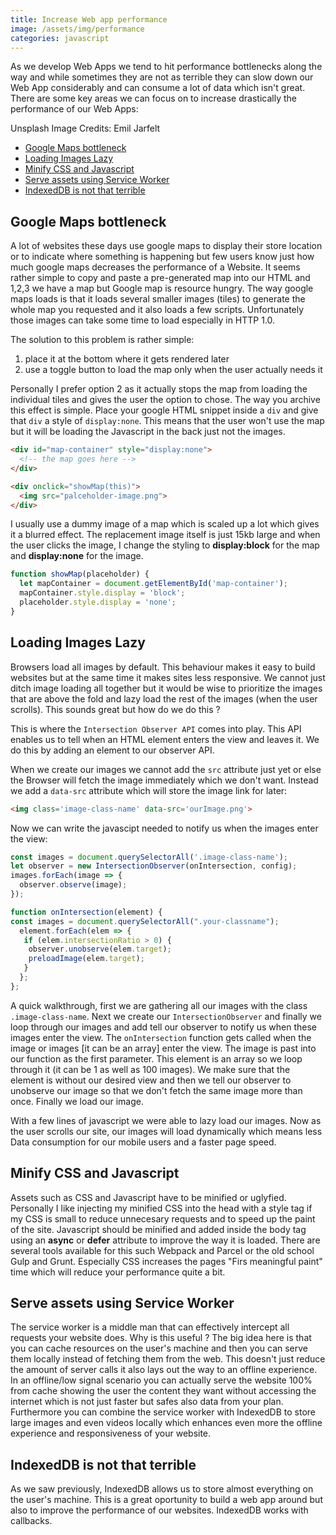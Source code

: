 ```yaml
---
title: Increase Web app performance
image: /assets/img/performance
categories: javascript
---
```


As we develop Web Apps we tend to hit performance bottlenecks along the way and
while sometimes they are not as terrible they can slow down our Web App
considerably and can consume a lot of data which isn't great. There are some key
areas we can focus on to increase drastically the performance of our Web Apps:

Unsplash Image Credits: Emil Jarfelt

- [Google Maps bottleneck](#google-maps-bottleneck)
- [Loading Images Lazy](#loading-images-lazy)
- [Minify CSS and Javascript](#minify-css-and-javascript)
- [Serve assets using Service Worker](#serve-assets-using-service-worker)
- [IndexedDB is not that terrible](#indexeddb-is-not-that-terrible)

## Google Maps bottleneck

A lot of websites these days use google maps to display their store location or
to indicate where something is happening but few users know just how much google
maps decreases the performance of a Website. It seems rather simple to copy and
paste a pre-generated map into our HTML and 1,2,3 we have a map but Google map
is resource hungry. The way google maps loads is that it loads several smaller
images (tiles) to generate the whole map you requested and it also loads a
few scripts. Unfortunately those images can take some time to load especially
in HTTP 1.0.

The solution to this problem is rather simple:

1. place it at the bottom where it gets rendered later
2. use a toggle button to load the map only when the user actually needs it

Personally I prefer option 2 as it actually stops the map from loading the
individual tiles and gives the user the option to chose. The way you archive
this effect is simple. Place your google HTML snippet inside a `div` and give
that `div` a style of `display:none`. This means that the user won't use the
map but it will be loading the Javascript in the back just not the images.

```html
<div id="map-container" style="display:none">
  <!-- the map goes here -->
</div>

<div onclick="showMap(this)">
  <img src="palceholder-image.png">
</div>
```

I usually use a dummy image of a map which is scaled up a lot which gives it a
blurred effect. The replacement image itself is just 15kb large and when the
user clicks the image, I change the styling to **display:block** for the map and
**display:none** for the image.

```javascript
function showMap(placeholder) {
  let mapContainer = document.getElementById('map-container');
  mapContainer.style.display = 'block';
  placeholder.style.display = 'none';
}
```

## Loading Images Lazy

Browsers load all images by default. This behaviour makes it easy to build
websites but at the same time it makes sites less responsive. We cannot just
ditch image loading all together but it would be wise to prioritize the images
that are above the fold and lazy load the rest of the images
(when the user scrolls). This sounds great but how do we do this ?

This is where the `Intersection Observer API` comes into play. This API enables
us to tell when an HTML element enters the view and leaves it. We do this by
adding an element to our observer API.

When we create our images we cannot add the `src` attribute just yet or else
the Browser will fetch the image immediately which we don't want. Instead we
add a `data-src` attribute which will store the image link for later:

```html
<img class='image-class-name' data-src='ourImage.png'>
```

Now we can write the javascipt needed to notify us when the images enter the view:

```javascript
const images = document.querySelectorAll('.image-class-name');
let observer = new IntersectionObserver(onIntersection, config);
images.forEach(image => {
  observer.observe(image);
});

function onIntersection(element) {
const images = document.querySelectorAll(".your-classname");
  element.forEach(elem => {
   if (elem.intersectionRatio > 0) {
    observer.unobserve(elem.target);
    preloadImage(elem.target);
   }
  };
};
```

A quick walkthrough, first we are gathering all our images with the class
`.image-class-name`. Next we create our `IntersectionObserver` and finally we
loop through our images and add tell our observer to notify us when these images
enter the view. The `onIntersection` function gets called when the image or
images [it can be an array] enter the view. The image is past into our function
as the first parameter. This element is an array so we loop through it
(it can be 1 as well as 100 images). We make sure that the element is without
our desired view and then we tell our observer to unobserve our image so that
we don't fetch the same image more than once. Finally we load our image.

With a few lines of javascript we were able to lazy load our images. Now as the
user scrolls our site, our images will load dynamically which means less Data
consumption for our mobile users and a faster page speed.

## Minify CSS and Javascript

Assets such as CSS and Javascript have to be minified or uglyfied. Personally I
like injecting my minified CSS into the head with a style tag if my CSS is small
to reduce unnecesary requests and to speed up the paint of the site. Javascript
should be minified and added inside the body tag using an **async** or **defer**
attribute to improve the way it is loaded. There are several tools available for
this such Webpack and Parcel or the old school Gulp and Grunt. Especially CSS
increases the pages "Firs meaningful paint" time which will reduce your
performance quite a bit.

## Serve assets using Service Worker

The service worker is a middle man that can effectively intercept all requests
your website does. Why is this useful ? The big idea here is that you can cache
resources on the user's machine and then you can serve them locally instead of
fetching them from the web. This doesn't just reduce the amount of server calls
it also lays out the way to an offline experience. In an offline/low signal
scenario you can actually serve the website 100% from cache showing the user
the content they want without accessing the internet which is not just faster but
safes also data from your plan. Furthermore you can combine the service worker
with IndexedDB to store large images and even videos locally which enhances even
more the offline experience and responsiveness of your website.

## IndexedDB is not that terrible

As we saw previously, IndexedDB allows us to store almost everything on the
user's machine. This is a great oportunity to build a web app around but also
to improve the performance of our websites. IndexedDB works with callbacks.
